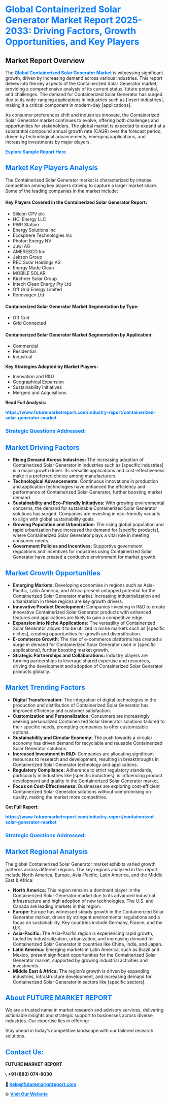 <h1 style="color: #007BFF;">Global Containerized Solar Generator Market Report 2025-2033: Driving Factors, Growth Opportunities, and Key Players</h1>

<section id="overview">
<h2>Market Report Overview</h2>
<p>The <a href="https://www.futuremarketreport.com/industry-report/containerized-solar-generator-market" style="color: #007BFF; text-decoration: none;"><strong>Global Containerized Solar Generator Market</strong></a> is witnessing significant growth, driven by increasing demand across various industries. This report delves into the key aspects of the Containerized Solar Generator market, providing a comprehensive analysis of its current status, future potential, and challenges. The demand for Containerized Solar Generator has surged due to its wide-ranging applications in industries such as [insert industries], making it a critical component in modern-day [applications].</p>
<p>As consumer preferences shift and industries innovate, the Containerized Solar Generator market continues to evolve, offering both challenges and opportunities for stakeholders. The global market is expected to expand at a substantial compound annual growth rate (CAGR) over the forecast period, driven by technological advancements, emerging applications, and increasing investments by major players.</p>
</section>

<section id="overview">
<p><a href="https://www.futuremarketreport.com/request-sample/reportId=88303" style="color: #007BFF; text-decoration: none;"><strong>Explore Sample Report Here</strong></a></p>
</section>

<section id="key-players">
<h2 style="color: #007BFF;">Market Key Players Analysis</h2>
<p>The Containerized Solar Generator market is characterized by intense competition among key players striving to capture a larger market share. Some of the leading companies in the market include:</p>
<h4>Key Players Covered in the Containerized Solar Generator Report:</h4>
<ul><li>Silicon CPV plc</li><li>HCI Energy LLC</li><li>PWR Station</li><li>Energy Solutions Inc</li><li>Ecosphere Technologies Inc</li><li>Photon Energy NV</li><li>Juwi AG</li><li>AMERESCO Inc</li><li>Jakson Group</li><li>REC Solar Holdings AS</li><li>Energy Made Clean</li><li>MOBILE SOLAR</li><li>Kirchner Solar Group</li><li>Intech Clean Energy Pty Ltd</li><li>Off Grid Energy Limited</li><li>Renovagen Ltd</li></ul>
<h4>Containerized Solar Generator Market Segmentation by Type:</h4>
<ul><li>Off Grid</li><li>Grid Connected</li></ul>

<h4>Containerized Solar Generator Market Segmentation by Application:</h4>
<ul><li>Commercial</li><li>Residential</li><li>Industrial</li></ul>
<p><strong>Key Strategies Adopted by Market Players:</strong></p>
<ul>
<li>Innovation and R&D</li>
<li>Geographical Expansion</li>
<li>Sustainability Initiatives</li>
<li>Mergers and Acquisitions</li>
</ul>
</section>

<section>
<p><strong>Read Full Analysis: </strong></p><a href="https://www.futuremarketreport.com/industry-report/containerized-solar-generator-market" style="color: #007BFF; text-decoration: none;"><strong>https://www.futuremarketreport.com/industry-report/containerized-solar-generator-market</strong></a>
<h3 style="color: #007BFF;">Strategic Questions Addressed:</h3>
</section>

<section id="driving-factors">
<h2 style="color: #007BFF;">Market Driving Factors</h2>
<ul>
<li><strong>Rising Demand Across Industries:</strong> The increasing adoption of Containerized Solar Generator in industries such as [specific industries] is a major growth driver. Its versatile applications and cost-effectiveness make it a preferred choice among manufacturers.</li>
<li><strong>Technological Advancements:</strong> Continuous innovations in production and application technologies have enhanced the efficiency and performance of Containerized Solar Generator, further boosting market demand.</li>
<li><strong>Sustainability and Eco-Friendly Initiatives:</strong> With growing environmental concerns, the demand for sustainable Containerized Solar Generator solutions has surged. Companies are investing in eco-friendly variants to align with global sustainability goals.</li>
<li><strong>Growing Population and Urbanization:</strong> The rising global population and rapid urbanization have increased the demand for [specific products], where Containerized Solar Generator plays a vital role in meeting consumer needs.</li>
<li><strong>Government Policies and Incentives:</strong> Supportive government regulations and incentives for industries using Containerized Solar Generator have created a conducive environment for market growth.</li>
</ul>
</section>

<section id="growth-opportunities">
<h2 style="color: #007BFF;">Market Growth Opportunities</h2>
<ul>
<li><strong>Emerging Markets:</strong> Developing economies in regions such as Asia-Pacific, Latin America, and Africa present untapped potential for the Containerized Solar Generator market. Increasing industrialization and urbanization in these regions are key growth drivers.</li>
<li><strong>Innovative Product Development:</strong> Companies investing in R&D to create innovative Containerized Solar Generator products with enhanced features and applications are likely to gain a competitive edge.</li>
<li><strong>Expansion into Niche Applications:</strong> The versatility of Containerized Solar Generator allows it to be utilized in niche markets such as [specific niches], creating opportunities for growth and diversification.</li>
<li><strong>E-commerce Growth:</strong> The rise of e-commerce platforms has created a surge in demand for Containerized Solar Generator used in [specific applications], further boosting market growth.</li>
<li><strong>Strategic Partnerships and Collaborations:</strong> Industry players are forming partnerships to leverage shared expertise and resources, driving the development and adoption of Containerized Solar Generator products globally.</li>
</ul>
</section>

<section id="trending-factors">
<h2 style="color: #007BFF;">Market Trending Factors</h2>
<ul>
<li><strong>Digital Transformation:</strong> The integration of digital technologies in the production and distribution of Containerized Solar Generator has improved efficiency and customer satisfaction.</li>
<li><strong>Customization and Personalization:</strong> Consumers are increasingly seeking personalized Containerized Solar Generator solutions tailored to their specific needs, prompting companies to offer customizable options.</li>
<li><strong>Sustainability and Circular Economy:</strong> The push towards a circular economy has driven demand for recyclable and reusable Containerized Solar Generator solutions.</li>
<li><strong>Increased Investment in R&D:</strong> Companies are allocating significant resources to research and development, resulting in breakthroughs in Containerized Solar Generator technology and applications.</li>
<li><strong>Regulatory Compliance:</strong> Adherence to strict regulatory standards, particularly in industries like [specific industries], is influencing product development and quality in the Containerized Solar Generator market.</li>
<li><strong>Focus on Cost-Effectiveness:</strong> Businesses are exploring cost-efficient Containerized Solar Generator solutions without compromising on quality, making the market more competitive.</li>
</ul>
</section>

<section>
<p><strong>Get Full Report: </strong></p><a href="https://www.futuremarketreport.com/industry-report/containerized-solar-generator-market" style="color: #007BFF; text-decoration: none;"><strong>https://www.futuremarketreport.com/industry-report/containerized-solar-generator-market</strong></a>
<h3 style="color: #007BFF;">Strategic Questions Addressed:</h3>
</section>


<section id="regional-analysis">
<h2 style="color: #007BFF;">Market Regional Analysis</h2>
<p>The global Containerized Solar Generator market exhibits varied growth patterns across different regions. The key regions analyzed in this report include North America, Europe, Asia-Pacific, Latin America, and the Middle East & Africa:</p>
<ul>
<li><strong>North America:</strong> This region remains a dominant player in the Containerized Solar Generator market due to its advanced industrial infrastructure and high adoption of new technologies. The U.S. and Canada are leading markets in this region.</li>
<li><strong>Europe:</strong> Europe has witnessed steady growth in the Containerized Solar Generator market, driven by stringent environmental regulations and a focus on sustainability. Key countries include Germany, France, and the U.K.</li>
<li><strong>Asia-Pacific:</strong> The Asia-Pacific region is experiencing rapid growth, fueled by industrialization, urbanization, and increasing demand for Containerized Solar Generator in countries like China, India, and Japan.</li>
<li><strong>Latin America:</strong> Emerging markets in Latin America, such as Brazil and Mexico, present significant opportunities for the Containerized Solar Generator market, supported by growing industrial activities and investments.</li>
<li><strong>Middle East & Africa:</strong> The region’s growth is driven by expanding industries, infrastructure development, and increasing demand for Containerized Solar Generator in sectors like [specific sectors].</li>
</ul>
</section>

<footer>
<h2 style="color: #007BFF;">About FUTURE MARKET REPORT</h2>
<p>We are a trusted name in market research and advisory services, delivering actionable insights and strategic support to businesses across diverse industries. Our expertise lies in offering:</p>

<p>Stay ahead in today’s competitive landscape with our tailored research solutions.</p>

<h2 style="color: #007BFF;">Contact Us:</h2>
<p><strong>FUTURE MARKET REPORT</strong></p>
<p>📞 <strong>+91 (883) 074-8030</strong></p>
<p>📧 <strong><a href="mailto:help@futuremarketreport.com" style="color: #007BFF;">help@futuremarketreport.com</a></strong></p>
<p>🌐 <strong><a href="https://www.futuremarketreport.com/" style="color: #007BFF;">Visit Our Website</a></strong></p>
</footer>